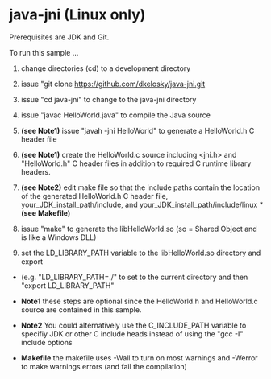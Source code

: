 # java-jni (Linux only)

Prerequisites are JDK and Git.

To run this sample ...

1. change directories (cd) to a development directory

2. issue "git clone https://github.com/dkelosky/java-jni.git

3. issue "cd java-jni" to change to the java-jni directory

4. issue "javac HelloWorld.java" to compile the Java source

5. **(see Note1)** issue "javah -jni HelloWorld" to generate a HelloWorld.h C header file

6. **(see Note1)** create the HelloWorld.c source including <jni.h> and "HelloWorld.h" C header files in addition to required C runtime library headers.

7. **(see Note2)** edit make file so that the include paths contain the location of the generated HelloWorld.h C header file, your_JDK_install_path/include, and your_JDK_install_path/include/linux ***(see Makefile)**

8. issue "make" to generate the libHelloWorld.so (so = Shared Object and is like a Windows DLL)

9. set the LD_LIBRARY_PATH variable to the libHelloWorld.so directory and export 
  * (e.g. "LD_LIBRARY_PATH=./" to set to the current directory and then "export LD_LIBRARY_PATH"

* **Note1** these steps are optional since the HelloWorld.h and HelloWorld.c source are contained in this sample.
* **Note2** You could alternatively use the C_INCLUDE_PATH variable to specifiy JDK or other C include heads instead of using the "gcc -I" include options
* **Makefile** the makefile uses -Wall to turn on most warnings and -Werror to make warnings errors (and fail the compilation)

